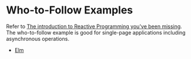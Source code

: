 # Who-to-Follow Examples

Refer to [The introduction to Reactive Programming you've been missing](https://gist.github.com/staltz/868e7e9bc2a7b8c1f754). The who-to-follow example is good for single-page applications including asynchronous operations.

- [Elm](./elm)
